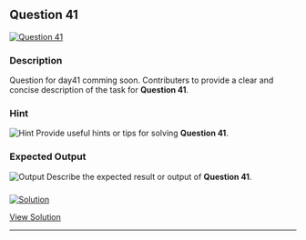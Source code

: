 


## Question 41
<a href="https://github.com/alishgosai/Python-Exercise-and-Solutions/blob/master/questions/Question41.md" target="_blank">
  <img src="https://img.shields.io/badge/Question-41-purple?style=for-the-badge&logoSize=60" alt="Question 41">
</a>

### **Description**
Question for day41 comming soon.
Contributers to provide a clear and concise description of the task for **Question 41**.

### **Hint**
![Hint](https://img.shields.io/badge/Hint:-blue)
Provide useful hints or tips for solving **Question 41**.

### **Expected Output**
![Output](https://img.shields.io/badge/Output:-blue)
Describe the expected result or output of **Question 41**.

### <a href="https://github.com/alishgosai/Python-Exercise-and-Solutions/blob/master/solutions/Solution41.js" target="_blank">
  <img src="https://img.shields.io/badge/Solution-1f8e00?style=for-the-badge&logo=solution&logoColor=white" alt="Solution">
</a>

<a href="https://github.com/alishgosai/Python-Exercise-and-Solutions/blob/master/solutions/Solution41.js" target="_blank">View Solution</a>

---

